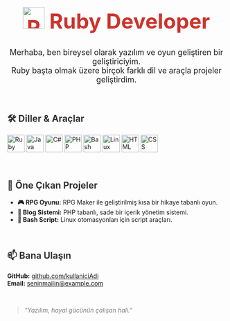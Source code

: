 <!-- Ruby En Üstte ve Büyük -->
<h1 align="center" style="color:#cc342d; font-size:48px; font-weight:bold;">
  <img src="https://cdn.jsdelivr.net/gh/devicons/devicon/icons/ruby/ruby-original.svg" alt="Ruby" width="50" />
  Ruby Developer
</h1>

<!-- Kısa Tanıtım -->
<p align="center" style="font-size:18px;">
  Merhaba, ben bireysel olarak yazılım ve oyun geliştiren bir geliştiriciyim. <br>
  Ruby başta olmak üzere birçok farklı dil ve araçla projeler geliştirdim.
</p>

<br>

<!-- Diller ve Araçlar Başlık -->
<h2 style="color:#333;">🛠️ Diller & Araçlar</h2>

<!-- Logo Sıralı Grid -->
<p>
  <img src="https://cdn.jsdelivr.net/gh/devicons/devicon/icons/ruby/ruby-original.svg" alt="Ruby" width="40" title="Ruby" />
  <img src="https://cdn.jsdelivr.net/gh/devicons/devicon/icons/java/java-original.svg" alt="Java" width="40" title="Java" />
  <img src="https://cdn.jsdelivr.net/gh/devicons/devicon/icons/csharp/csharp-original.svg" alt="C#" width="40" title="C#" />
  <img src="https://cdn.jsdelivr.net/gh/devicons/devicon/icons/php/php-original.svg" alt="PHP" width="40" title="PHP" />
  <img src="https://cdn.jsdelivr.net/gh/devicons/devicon/icons/bash/bash-original.svg" alt="Bash" width="40" title="Bash" />
  <img src="https://cdn.jsdelivr.net/gh/devicons/devicon/icons/linux/linux-original.svg" alt="Linux" width="40" title="Linux" />
  <img src="https://cdn.jsdelivr.net/gh/devicons/devicon/icons/html5/html5-original.svg" alt="HTML" width="40" title="HTML5" />
  <img src="https://cdn.jsdelivr.net/gh/devicons/devicon/icons/css3/css3-original.svg" alt="CSS" width="40" title="CSS3" />
</p>

<br>

<!-- Öne Çıkan Projeler -->
<h2 style="color:#333;">📌 Öne Çıkan Projeler</h2>

<ul>
  <li><strong>🎮 RPG Oyunu:</strong> RPG Maker ile geliştirilmiş kısa bir hikaye tabanlı oyun.</li>
  <li><strong>📝 Blog Sistemi:</strong> PHP tabanlı, sade bir içerik yönetim sistemi.</li>
  <li><strong>🔧 Bash Script:</strong> Linux otomasyonları için script araçları.</li>
</ul>

<br>

<!-- İletişim -->
<h2 style="color:#333;">📫 Bana Ulaşın</h2>

<p>
  <strong>GitHub:</strong> <a href="https://github.com/kullaniciAdi" target="_blank">github.com/kullaniciAdi</a> <br>
  <strong>Email:</strong> <a href="mailto:seninmailin@example.com">seninmailin@example.com</a> <br>
  <!-- LinkedIn varsa ekleyebilirsin -->
</p>

<br>

<!-- Alıntı -->
<blockquote style="font-style:italic; color:gray;">
  “Yazılım, hayal gücünün çalışan hali.”
</blockquote>
